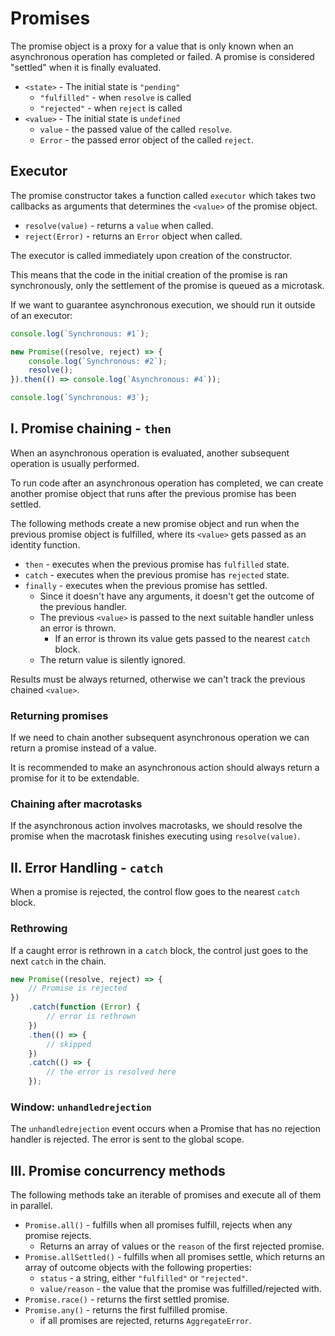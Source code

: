 # **Promises**

The promise object is a proxy for a value that is only known when an asynchronous operation has completed or failed. A promise is considered "settled" when it is finally evaluated.

- `<state>` - The initial state is `"pending"`
  - `"fulfilled"` - when `resolve` is called
  - `"rejected"` - when `reject` is called
- `<value>` - The initial state is `undefined`
  - `value` - the passed value of the called `resolve`.
  - `Error` - the passed error object of the called `reject`.

## **Executor**

The promise constructor takes a function called `executor` which takes two callbacks as arguments that determines the `<value>` of the promise object.

- `resolve(value)` - returns a `value` when called.
- `reject(Error)` - returns an `Error` object when called.

The executor is called immediately upon creation of the constructor.

This means that the code in the initial creation of the promise is ran synchronously, only the settlement of the promise is queued as a microtask.

If we want to guarantee asynchronous execution, we should run it outside of an executor:

```js
console.log(`Synchronous: #1`);

new Promise((resolve, reject) => {
	console.log(`Synchronous: #2`);
	resolve();
}).then(() => console.log(`Asynchronous: #4`));

console.log(`Synchronous: #3`);
```

## **I. Promise chaining - `then`**

When an asynchronous operation is evaluated, another subsequent operation is usually performed.

To run code after an asynchronous operation has completed, we can create another promise object that runs after the previous promise has been settled.

The following methods create a new promise object and run when the previous promise object is fulfilled, where its `<value>` gets passed as an identity function.

- `then` - executes when the previous promise has `fulfilled` state.
- `catch` - executes when the previous promise has `rejected` state.
- `finally` - executes when the previous promise has settled.
  - Since it doesn't have any arguments, it doesn't get the outcome of the previous handler.
  - The previous `<value>` is passed to the next suitable handler unless an error is thrown.
    - If an error is thrown its value gets passed to the nearest `catch` block.
  - The return value is silently ignored.

Results must be always returned, otherwise we can't track the previous chained `<value>`.

### **Returning promises**

If we need to chain another subsequent asynchronous operation we can return a promise instead of a value.

It is recommended to make an asynchronous action should always return a promise for it to be extendable.

### **Chaining after macrotasks**

If the asynchronous action involves macrotasks, we should resolve the promise when the macrotask finishes executing using `resolve(value)`.

## **II. Error Handling - `catch`**

When a promise is rejected, the control flow goes to the nearest `catch` block.

### **Rethrowing**

If a caught error is rethrown in a `catch` block, the control just goes to the next `catch` in the chain.

```js
new Promise((resolve, reject) => {
	// Promise is rejected
})
	.catch(function (Error) {
		// error is rethrown
	})
	.then(() => {
		// skipped
	})
	.catch(() => {
		// the error is resolved here
	});
```

### **Window: `unhandledrejection`**

The `unhandledrejection` event occurs when a Promise that has no rejection handler is rejected. The error is sent to the global scope.

## **III. Promise concurrency methods**

The following methods take an iterable of promises and execute all of them in parallel.

- `Promise.all()` - fulfills when all promises fulfill, rejects when any promise rejects.
  - Returns an array of values or the `reason` of the first rejected promise.
- `Promise.allSettled()` - fulfills when all promises settle, which returns an array of outcome objects with the following properties:
  - `status` - a string, either `"fulfilled"` or `"rejected"`.
  - `value/reason` - the value that the promise was fulfilled/rejected with.
- `Promise.race()` - returns the first settled promise.
- `Promise.any()` - returns the first fulfilled promise.
  - if all promises are rejected, returns `AggregateError`.
